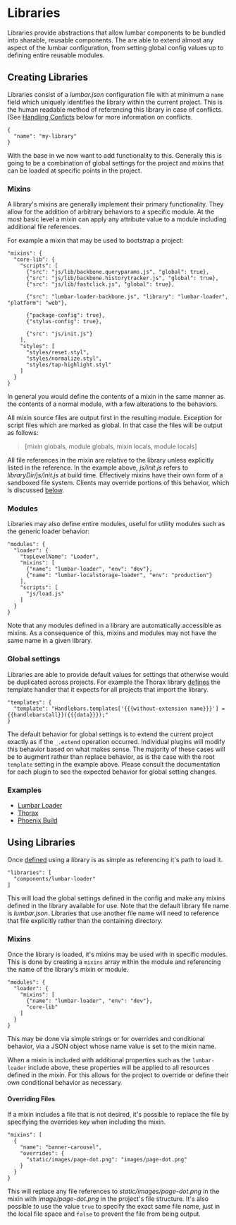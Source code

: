 # Libraries

Libraries provide abstractions that allow lumbar components to be bundled into sharable, reusable components. The are able to extend almost any aspect of the lumbar configuration, from setting global config values up to defining entire reusable modules.

## Creating Libraries

Libraries consist of a *lumbar.json* configuration file with at minimum a `name` field which uniquely identifies the library within the current project. This is the human readable method of referencing this library in case of conflicts. (See [Handling Conficts](#handling-conflicts) below for more information on conflicts.

    {
      "name": "my-library"
    }

With the base in we now want to add functionality to this. Generally this is going to be a combination of global settings for the project and mixins that can be loaded at specific points in the project.

### Mixins

A library's mixins are generally implement their primary functionality. They allow for the addition of arbitrary behaviors to a specific module. At the most basic level a mixin can apply any attribute value to a module including additional file references.

For example a mixin that may be used to bootstrap a project:

    "mixins": {
      "core-lib": {
        "scripts": [
          {"src": "js/lib/backbone.queryparams.js", "global": true},
          {"src": "js/lib/backbone.historytracker.js", "global": true},
          {"src": "js/lib/fastclick.js", "global": true},

          {"src": "lumbar-loader-backbone.js", "library": "lumbar-loader", "platform": "web"},

          {"package-config": true},
          {"stylus-config": true},

          {"src": "js/init.js"}
        ],
        "styles": [
          "styles/reset.styl",
          "styles/normalize.styl",
          "styles/tap-highlight.styl"
        ]
      }
    }

In general you would define the contents of a mixin in the same manner as the contents of a normal module, with a few alterations to the behaviors.

All mixin source files are output first in the resulting module. Exception for script files which are marked as global. In that case the files will be output as follows:

> [mixin globals, module globals, mixin locals, module locals]

All file references in the mixin are relative to the library unless explicitly listed in the reference. In the example above, *js/init.js* refers to *libraryDir/js/init.js* at build time. Effectively mixins have their own form of a sandboxed file system. Clients may override portions of this behavior, which is discussed [below](#overriding-files).


### Modules

Libraries may also define entire modules, useful for utility modules such as the generic loader behavior:

    "modules": {
      "loader": {
        "topLevelName": "Loader",
        "mixins": [
          {"name": "lumbar-loader", "env": "dev"},
          {"name": "lumbar-localstorage-loader", "env": "production"}
        ],
        "scripts": [
          "js/load.js"
        ]
      }
    }

Note that any modules defined in a library are automatically accessible as mixins. As a consequence of this, mixins and modules may not have the same name in a given library.

### Global settings

Libraries are able to provide default values for settings that otherwise would be duplicated across projects. For example the Thorax library [defines](https://github.com/walmartlabs/thorax/blob/master/lumbar.json#L73) the template handler that it expects for all projects that import the library.

    "templates": {
      "template": "Handlebars.templates['{{{without-extension name}}}'] = {{handlebarsCall}}({{{data}}});"
    }

The default behavior for global settings is to extend the current project exactly as if the `_.extend` operation occurred. Individual plugins will modify this behavior based on what makes sense. The majority of these cases will be to augment rather than replace behavior, as is the case with the root `template` setting in the example above. Please consult the documentation for each plugin to see the expected behavior for global setting changes.

### Examples

 - [Lumbar Loader](https://github.com/walmartlabs/lumbar-loader/blob/master/lumbar.json)
 - [Thorax](https://github.com/walmartlabs/thorax/blob/master/lumbar.json)
 - [Phoenix Build](https://github.com/walmartlabs/phoenix-build/blob/master/mixin/lumbar.json)

## Using Libraries

Once [defined](#creating-libraries) using a library is as simple as referencing it's path to load it.

    "libraries": [
      "components/lumbar-loader"
    ]

This will load the global settings defined in the config and make any mixins defined in the library available for use. Note that the default library file name is *lumbar.json*. Libraries that use another file name will need to reference that file explicitly rather than the containing directory.

### Mixins

Once the library is loaded, it's mixins may be used with in specific modules. This is done by creating a `mixins` array within the module and referencing the name of the library's mixin or module.

    "modules": {
      "loader": {
        "mixins": [
          {"name": "lumbar-loader", "env": "dev"},
          "core-lib"
        ]
      }
    }

This may be done via simple strings or for overrides and conditional behavior, via a JSON object whose name value is set to the mixin name.

When a mixin is included with additional properties such as the `lumbar-loader` include above, these properties will be applied to all resources defined in the mixin. For this allows for the project to override or define their own conditional behavior as necessary.

#### Overriding Files

If a mixin includes a file that is not desired, it's possible to replace the file by specifying the overrides key when including the mixin.

    "mixins": [
      {
        "name": "banner-carousel",
        "overrides": {
          "static/images/page-dot.png": "images/page-dot.png"
        }
      }
    }

This will replace any file references to *static/images/page-dot.png* in the mixin with *image/page-dot.png* in the project's file structure. It's also possible to use the value `true` to specify the exact same file name, just in the local file space and `false` to prevent the file from being output.

